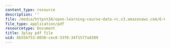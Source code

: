 ```yaml
---
content_type: resource
description: ''
file: /media/https%3A/open-learning-course-data-rc.s3.amazonaws.com/6-004-computation-structures-spring-2017/8b55bf530030cec033f034f1577a4389_qSLkk5o1Mc8.pdf
file_type: application/pdf
resourcetype: Document
title: 3play pdf file
uid: 8b55bf53-0030-cec0-33f0-34f1577a4389
---
```

